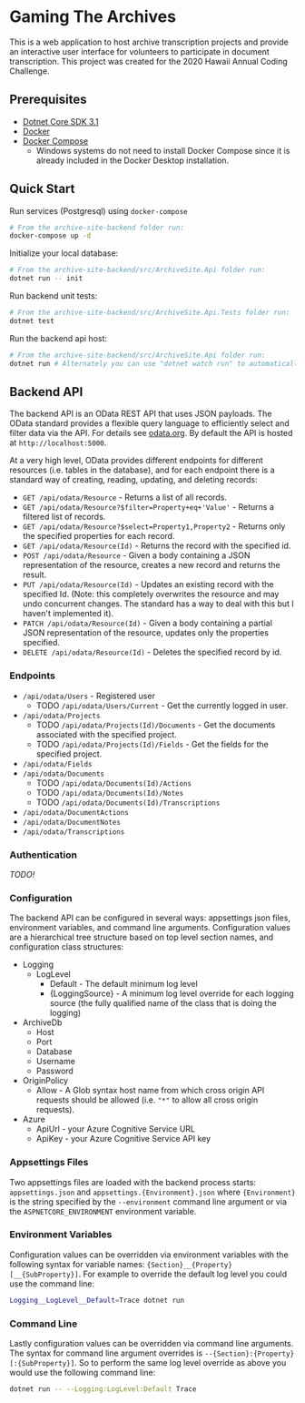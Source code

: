 # Gaming The Archives

This is a web application to host archive transcription projects and provide an interactive user interface for volunteers to participate in document transcription. This project was created for the 2020 Hawaii Annual Coding Challenge.

## Prerequisites

* [Dotnet Core SDK 3.1](https://dotnet.microsoft.com/download)
* [Docker](https://www.docker.com/)
* [Docker Compose](https://docs.docker.com/compose/install/)
    * Windows systems do not need to install Docker Compose since it is already included in the Docker Desktop installation.

## Quick Start

Run services (Postgresql) using `docker-compose`

```bash
# From the archive-site-backend folder run:
docker-compose up -d
```

Initialize your local database:

```bash
# From the archive-site-backend/src/ArchiveSite.Api folder run:
dotnet run -- init
```

Run backend unit tests:

```bash
# From the archive-site-backend/src/ArchiveSite.Api.Tests folder run:
dotnet test
```

Run the backend api host:

```bash
# From the archive-site-backend/src/ArchiveSite.Api folder run:
dotnet run # Alternately you can use "dotnet watch run" to automatically rebuild
```


## Backend API

The backend API is an OData REST API that uses JSON payloads. The OData standard provides a flexible query language to efficiently select and filter data via the API. For details see [odata.org](https://www.odata.org/). By default the API is hosted at `http://localhost:5000`.

At a very high level, OData provides different endpoints for different resources (i.e. tables in the database), and for each endpoint there is a standard way of creating, reading, updating, and deleting records:

* `GET /api/odata/Resource` - Returns a list of all records.
* `GET /api/odata/Resource?$filter=Property+eq+'Value'` - Returns a filtered list of records.
* `GET /api/odata/Resource?$select=Property1,Property2` - Returns only the specified properties for each record.
* `GET /api/odata/Resource(Id)` - Returns the record with the specified id.
* `POST /api/odata/Resource` - Given a body containing a JSON representation of the resource, creates a new record and returns the result.
* `PUT /api/odata/Resource(Id)` - Updates an existing record with the specified Id. (Note: this completely overwrites the resource and may undo concurrent changes. The standard has a way to deal with this but I haven't implemented it).
* `PATCH /api/odata/Resource(Id)` - Given a body containing a partial JSON representation of the resource, updates only the properties specified.
* `DELETE /api/odata/Resource(Id)` - Deletes the specified record by id.

### Endpoints

* `/api/odata/Users` - Registered user
    * TODO `/api/odata/Users/Current` - Get the currently logged in user.
* `/api/odata/Projects`
    * TODO `/api/odata/Projects(Id)/Documents` - Get the documents associated with the specified project.
    * TODO `/api/odata/Projects(Id)/Fields` - Get the fields for the specified project.
* `/api/odata/Fields`
* `/api/odata/Documents`
    * TODO `/api/odata/Documents(Id)/Actions` 
    * TODO `/api/odata/Documents(Id)/Notes` 
    * TODO `/api/odata/Documents(Id)/Transcriptions` 
* `/api/odata/DocumentActions`
* `/api/odata/DocumentNotes`
* `/api/odata/Transcriptions`

### Authentication

_TODO!_

### Configuration

The backend API can be configured in several ways: appsettings json files, environment variables, and command line arguments. Configuration values are a hierarchical tree structure based on top level section names, and configuration class structures:

* Logging
    * LogLevel
        * Default - The default minimum log level
        * {LoggingSource} - A minimum log level override for each logging source (the fully qualified name of the class that is doing the logging)
* ArchiveDb
    * Host
    * Port
    * Database
    * Username
    * Password 
* OriginPolicy
    * Allow - A Glob syntax host name from which cross origin API requests should be allowed (i.e. `"*"` to allow all cross origin requests).
* Azure
    * ApiUrl - your Azure Cognitive Service URL
    * ApiKey - your Azure Cognitive Service API key

### Appsettings Files

Two appsettings files are loaded with the backend process starts: `appsettings.json` and `appsettings.{Environment}.json` where `{Environment}` is the string specified by the `--environment` command line argument or via the `ASPNETCORE_ENVIRONMENT` environment variable.

### Environment Variables

Configuration values can be overridden via environment variables with the following syntax for variable names: `{Section}__{Property}[__{SubProperty}]`. For example to override the default log level you could use the command line:

```bash
Logging__LogLevel__Default=Trace dotnet run
```

### Command Line

Lastly configuration values can be overridden via command line arguments. The syntax for command line argument overrides is `--{Section}:{Property}[:{SubProperty}]`. So to perform the same log level override as above you would use the following command line:

```bash
dotnet run -- --Logging:LogLevel:Default Trace
```